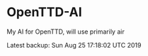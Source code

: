 # OpenTTD-AI
My AI for OpenTTD, will use primarily air

Latest backup: Sun Aug 25 17:18:02 UTC 2019
